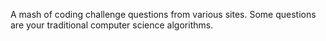 A mash of coding challenge questions from various sites. Some questions are your traditional computer science algorithms.
